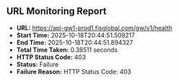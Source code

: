 ## URL Monitoring Report

- **URL:** https://api-gw1-prod1.fisglobal.com/gw/v1/health
- **Start Time:** 2025-10-18T20:44:51.509217
- **End Time:** 2025-10-18T20:44:51.894327
- **Total Time Taken:** 0.38511 seconds
- **HTTP Status Code:** 403
- **Status:** Failure
- **Failure Reason:** HTTP Status Code: 403
